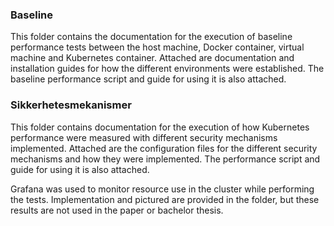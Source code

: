 ### Baseline
This folder contains the documentation for the execution of baseline performance tests between the host machine, Docker container, virtual machine and Kubernetes container.
Attached are documentation and installation guides for how the different environments were established.
The baseline performance script and guide for using it is also attached.


### Sikkerhetesmekanismer
This folder contains documentation for the execution of how Kubernetes performance were measured with different security mechanisms implemented.
Attached are the configuration files for the different security mechanisms and how they were implemented.
The performance script and guide for using it is also attached.

Grafana was used to monitor resource use in the cluster while performing the tests. Implementation and pictured are provided in the folder, but these results are not used in the paper or bachelor thesis.

